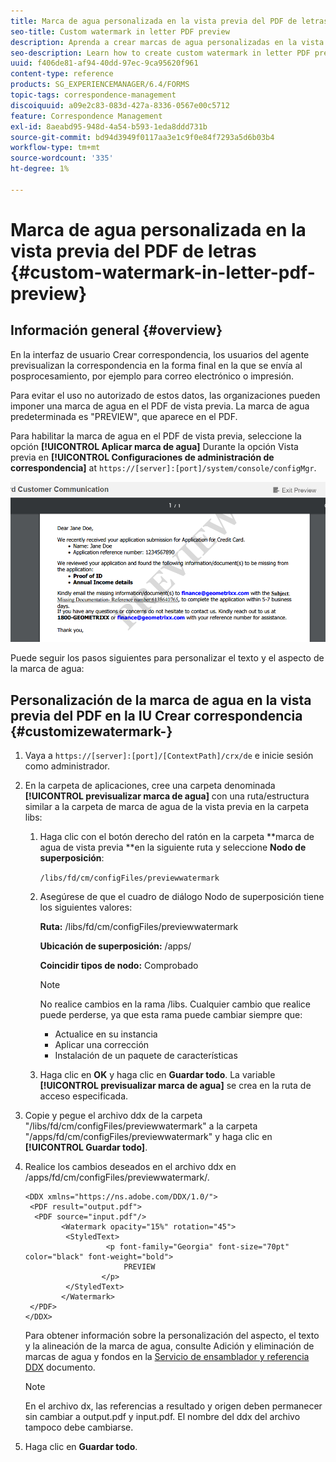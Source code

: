 ```yaml
---
title: Marca de agua personalizada en la vista previa del PDF de letras
seo-title: Custom watermark in letter PDF preview
description: Aprenda a crear marcas de agua personalizadas en la vista previa del PDF de letras.
seo-description: Learn how to create custom watermark in letter PDF preview.
uuid: f406de81-af94-40dd-97ec-9ca95620f961
content-type: reference
products: SG_EXPERIENCEMANAGER/6.4/FORMS
topic-tags: correspondence-management
discoiquuid: a09e2c83-083d-427a-8336-0567e00c5712
feature: Correspondence Management
exl-id: 8aeabd95-948d-4a54-b593-1eda8ddd731b
source-git-commit: bd94d3949f0117aa3e1c9f0e84f7293a5d6b03b4
workflow-type: tm+mt
source-wordcount: '335'
ht-degree: 1%

---
```


# Marca de agua personalizada en la vista previa del PDF de letras {#custom-watermark-in-letter-pdf-preview}

## Información general {#overview}

En la interfaz de usuario Crear correspondencia, los usuarios del agente previsualizan la correspondencia en la forma final en la que se envía al posprocesamiento, por ejemplo para correo electrónico o impresión.

Para evitar el uso no autorizado de estos datos, las organizaciones pueden imponer una marca de agua en el PDF de vista previa. La marca de agua predeterminada es &quot;PREVIEW&quot;, que aparece en el PDF.

Para habilitar la marca de agua en el PDF de vista previa, seleccione la opción **[!UICONTROL Aplicar marca de agua]** Durante la opción Vista previa en **[!UICONTROL Configuraciones de administración de correspondencia]** at `https://[server]:[port]/system/console/configMgr`.

![marca de agua predeterminada](assets/default-watermark.png)

Puede seguir los pasos siguientes para personalizar el texto y el aspecto de la marca de agua:

## Personalización de la marca de agua en la vista previa del PDF en la IU Crear correspondencia {#customizewatermark-}

1. Vaya a `https://[server]:[port]/[ContextPath]/crx/de` e inicie sesión como administrador.
1. En la carpeta de aplicaciones, cree una carpeta denominada **[!UICONTROL previsualizar marca de agua]** con una ruta/estructura similar a la carpeta de marca de agua de la vista previa en la carpeta libs:

   1. Haga clic con el botón derecho del ratón en la carpeta **marca de agua de vista previa **en la siguiente ruta y seleccione **Nodo de superposición**:

      `/libs/fd/cm/configFiles/previewwatermark`

   1. Asegúrese de que el cuadro de diálogo Nodo de superposición tiene los siguientes valores:

      **Ruta:** /libs/fd/cm/configFiles/previewwatermark

      **Ubicación de superposición:** /apps/

      **Coincidir tipos de nodo:** Comprobado

      >[!NOTE]
      >
      >No realice cambios en la rama /libs. Cualquier cambio que realice puede perderse, ya que esta rama puede cambiar siempre que:
      >
      >* Actualice en su instancia
      >* Aplicar una corrección
      >* Instalación de un paquete de características


   1. Haga clic en **OK** y haga clic en **Guardar todo**. La variable **[!UICONTROL previsualizar marca de agua]** se crea en la ruta de acceso especificada.

1. Copie y pegue el archivo ddx de la carpeta &quot;/libs/fd/cm/configFiles/previewwatermark&quot; a la carpeta &quot;/apps/fd/cm/configFiles/previewwatermark&quot; y haga clic en **[!UICONTROL Guardar todo]**.
1. Realice los cambios deseados en el archivo ddx en /apps/fd/cm/configFiles/previewwatermark/.

   ```
   <DDX xmlns="https://ns.adobe.com/DDX/1.0/">
    <PDF result="output.pdf">
     <PDF source="input.pdf"/>
           <Watermark opacity="15%" rotation="45">
            <StyledText>
                     <p font-family="Georgia" font-size="70pt" color="black" font-weight="bold">
                         PREVIEW
                    </p>
            </StyledText>
           </Watermark>
    </PDF>
   </DDX>
   ```

   Para obtener información sobre la personalización del aspecto, el texto y la alineación de la marca de agua, consulte Adición y eliminación de marcas de agua y fondos en la [Servicio de ensamblador y referencia DDX](https://help.adobe.com/en_US/livecycle/11.0/ddxRef.pdf) documento.

   >[!NOTE]
   >
   >En el archivo dx, las referencias a resultado y origen deben permanecer sin cambiar a output.pdf y input.pdf. El nombre del ddx del archivo tampoco debe cambiarse.

1. Haga clic en **Guardar todo**.
